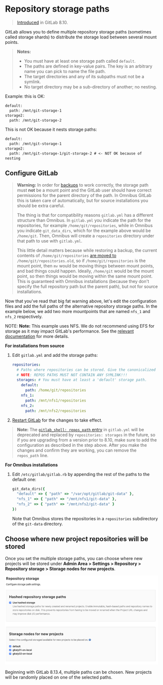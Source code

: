 # Repository storage paths

> [Introduced][ce-4578] in GitLab 8.10.

GitLab allows you to define multiple repository storage paths (sometimes called
storage shards) to distribute the storage load between several mount points.

> **Notes:**
>
> - You must have at least one storage path called `default`.
> - The paths are defined in key-value pairs. The key is an arbitrary name you
>   can pick to name the file path.
> - The target directories and any of its subpaths must not be a symlink.
> - No target directory may be a sub-directory of another; no nesting.

Example: this is OK:

```plaintext
default:
  path: /mnt/git-storage-1
storage2:
  path: /mnt/git-storage-2
```

This is not OK because it nests storage paths:

```plaintext
default:
  path: /mnt/git-storage-1
storage2:
  path: /mnt/git-storage-1/git-storage-2 # <- NOT OK because of nesting
```

## Configure GitLab

> **Warning:**
> In order for [backups] to work correctly, the storage path must **not** be a
> mount point and the GitLab user should have correct permissions for the parent
> directory of the path. In Omnibus GitLab this is taken care of automatically,
> but for source installations you should be extra careful.
>
> The thing is that for compatibility reasons `gitlab.yml` has a different
> structure than Omnibus. In `gitlab.yml` you indicate the path for the
> repositories, for example `/home/git/repositories`, while in Omnibus you
> indicate `git_data_dirs`, which for the example above would be `/home/git`.
> Then, Omnibus will create a `repositories` directory under that path to use with
> `gitlab.yml`.
>
> This little detail matters because while restoring a backup, the current
> contents of  `/home/git/repositories` [are moved to][raketask] `/home/git/repositories.old`,
> so if `/home/git/repositories` is the mount point, then `mv` would be moving
> things between mount points, and bad things could happen. Ideally,
> `/home/git` would be the mount point, so then things would be moving within the
> same mount point. This is guaranteed with Omnibus installations (because they
> don't specify the full repository path but the parent path), but not for source
> installations.

Now that you've read that big fat warning above, let's edit the configuration
files and add the full paths of the alternative repository storage paths. In
the example below, we add two more mountpoints that are named `nfs_1` and `nfs_2`
respectively.

NOTE: **Note:** This example uses NFS. We do not recommend using EFS for storage as it may impact GitLab's performance. See the [relevant documentation](high_availability/nfs.md#avoid-using-awss-elastic-file-system-efs) for more details.

**For installations from source**

1. Edit `gitlab.yml` and add the storage paths:

   ```yaml
   repositories:
     # Paths where repositories can be stored. Give the canonicalized absolute pathname.
     # NOTE: REPOS PATHS MUST NOT CONTAIN ANY SYMLINK!!!
     storages: # You must have at least a 'default' storage path.
       default:
         path: /home/git/repositories
       nfs_1:
         path: /mnt/nfs1/repositories
       nfs_2:
         path: /mnt/nfs2/repositories
   ```

1. [Restart GitLab][restart-gitlab] for the changes to take effect.

>**Note:**
The [`gitlab_shell: repos_path` entry][repospath] in `gitlab.yml` will be
deprecated and replaced by `repositories: storages` in the future, so if you
are upgrading from a version prior to 8.10, make sure to add the configuration
as described in the step above. After you make the changes and confirm they are
working, you can remove the `repos_path` line.

**For Omnibus installations**

1. Edit `/etc/gitlab/gitlab.rb` by appending the rest of the paths to the
   default one:

   ```ruby
   git_data_dirs({
     "default" => { "path" => "/var/opt/gitlab/git-data" },
     "nfs_1" => { "path" => "/mnt/nfs1/git-data" },
     "nfs_2" => { "path" => "/mnt/nfs2/git-data" }
   })
   ```

   Note that Omnibus stores the repositories in a `repositories` subdirectory
   of the `git-data` directory.

## Choose where new project repositories will be stored

Once you set the multiple storage paths, you can choose where new projects will
be stored under **Admin Area > Settings > Repository > Repository storage > Storage
nodes for new projects**.

![Choose repository storage path in Admin Area](img/repository_storages_admin_ui.png)

Beginning with GitLab 8.13.4, multiple paths can be chosen. New projects will be
randomly placed on one of the selected paths.

[ce-4578]: https://gitlab.com/gitlab-org/gitlab-foss/-/merge_requests/4578
[restart-gitlab]: restart_gitlab.md#installations-from-source
[backups]: ../raketasks/backup_restore.md
[raketask]: https://gitlab.com/gitlab-org/gitlab/blob/033e5423a2594e08a7ebcd2379bd2331f4c39032/lib/backup/repository.rb#L54-56
[repospath]: https://gitlab.com/gitlab-org/gitlab-foss/-/blob/8-9-stable/config/gitlab.yml.example#L457
